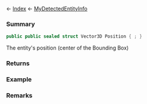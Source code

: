 ← [Index](Api-Index) ← [MyDetectedEntityInfo](Sandbox.ModAPI.Ingame.MyDetectedEntityInfo)

### Summary

```csharp
public public sealed struct Vector3D Position { ; }
```

The entity's position (center of the Bounding Box)

### Returns

### Example

### Remarks

